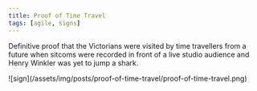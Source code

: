 ```yaml
---
title: Proof of Time Travel
tags: [agile, signs]
---
```


Definitive proof that the Victorians were visited by time travellers from a future when sitcoms were
recorded in front of a live studio audience and Henry Winkler was yet to jump a shark.

![sign]\(/assets/img/posts/proof-of-time-travel/proof-of-time-travel.png)
